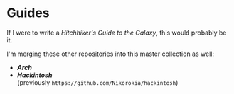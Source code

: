 # Guides
If I were to write a _Hitchhiker's Guide to the Galaxy_, this would probably be it.

I'm merging these other repositories into this master collection as well:
- _**Arch**_
- _**Hackintosh**_  
    (previously `https://github.com/Nikorokia/hackintosh`)  
